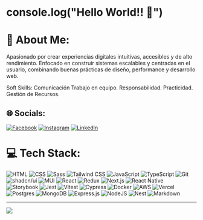 # console.log("Hello World!! 👋")
# 💫 About Me:
Apasionado por crear experiencias digitales intuitivas, accesibles y de alto rendimiento. Enfocado en construir sistemas escalables y centradas en el usuario, combinando buenas prácticas de diseño, performance y desarrollo web.

Soft Skills:
Comunicación
Trabajo en equipo.
Responsabilidad.
Practicidad.
Gestión de Recursos.


## 🌐 Socials:
[![Facebook](https://img.shields.io/badge/Facebook-%231877F2.svg?logo=Facebook&logoColor=white)](https://www.facebook.com/franco.galluccio/) [![Instagram](https://img.shields.io/badge/Instagram-%23E4405F.svg?logo=Instagram&logoColor=white)](https://www.instagram.com/fraaaangl/) [![LinkedIn](https://img.shields.io/badge/LinkedIn-%230077B5.svg?logo=linkedin&logoColor=white)](https://www.linkedin.com/in/franco-ivan-galluccio-553b1224a/) 

# 💻 Tech Stack:
![HTML](https://img.shields.io/badge/HTML-%23E34F26.svg?logo=html5&logoColor=white) ![CSS](https://img.shields.io/badge/CSS-639?logo=css&logoColor=fff) ![Sass](https://img.shields.io/badge/Sass-C69?logo=sass&logoColor=fff) ![Tailwind CSS](https://img.shields.io/badge/Tailwind%20CSS-%2338B2AC.svg?logo=tailwind-css&logoColor=white) ![JavaScript](https://img.shields.io/badge/JavaScript-F7DF1E?logo=javascript&logoColor=000) ![TypeScript](https://img.shields.io/badge/TypeScript-3178C6?logo=typescript&logoColor=fff) ![Git](https://img.shields.io/badge/Git-F05032?logo=git&logoColor=fff) ![shadcn/ui](https://img.shields.io/badge/shadcn%2Fui-000?logo=shadcnui&logoColor=fff) ![MUI](https://img.shields.io/badge/MUI-%230081CB.svg?style=for-the-badge&logo=material-ui&logoColor=white) ![React](https://img.shields.io/badge/React-%2320232a.svg?logo=react&logoColor=%2361DAFB) ![Redux](https://img.shields.io/badge/Redux-764ABC?logo=redux&logoColor=fff) ![Next.js](https://img.shields.io/badge/Next.js-black?logo=next.js&logoColor=white) ![React Native](https://img.shields.io/badge/React_Native-%2320232a.svg?logo=react&logoColor=%2361DAFB) ![Storybook](https://img.shields.io/badge/Storybook-FF4785?logo=storybook&logoColor=fff) ![Jest](https://img.shields.io/badge/Jest-C21325?logo=jest&logoColor=fff) ![Vitest](https://img.shields.io/badge/Vitest-6E9F18?logo=vitest&logoColor=fff) ![Cypress](https://img.shields.io/badge/Cypress-69D3A7?logo=cypress&logoColor=fff) ![Docker](https://img.shields.io/badge/Docker-2496ED?logo=docker&logoColor=fff) ![AWS](https://custom-icon-badges.demolab.com/badge/AWS-%23FF9900.svg?logo=aws&logoColor=white) ![Vercel](https://img.shields.io/badge/Vercel-%23000000.svg?logo=vercel&logoColor=white) ![Postgres](https://img.shields.io/badge/Postgres-%23316192.svg?logo=postgresql&logoColor=white) ![MongoDB](https://img.shields.io/badge/MongoDB-%234ea94b.svg?logo=mongodb&logoColor=white) ![Express.js](https://img.shields.io/badge/Express.js-%23404d59.svg?logo=express&logoColor=%2361DAFB) ![NodeJS](https://img.shields.io/badge/Node.js-6DA55F?logo=node.js&logoColor=white) ![Nest](https://img.shields.io/badge/Nest.js-%23E0234E.svg?logo=nestjs&logoColor=white) ![Markdown](https://img.shields.io/badge/Markdown-%23000000.svg?logo=markdown&logoColor=white)

---
[![](https://visitcount.itsvg.in/api?id=FrannGL&icon=0&color=0)](https://visitcount.itsvg.in)

<!-- Proudly created with GPRM ( https://gprm.itsvg.in ) -->
